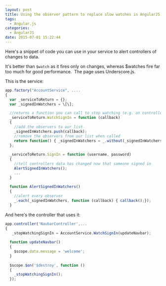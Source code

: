 ```yaml
---
layout: post
title: Using the observer pattern to replace slow watches in AngularJS
tags:
  - Angular.js
categories:
  - AngularJS
date: 2015-07-01 15:22:44
---
```


Here's a snippet of code you can use in your service to alert controllers of changes to data. 

It's better than `$watch` as it fires only on changes, whereas $watches fire far too much for good performance.  The page uses Underscore.js. 

This is the service:

```javascript
app.factory("AccountService", ....
{
  var _serviceToReturn = {};
  var _signedInWatchers = \[\];

  //returns a function you can call to stop watching (e.g. on controller destroy)
  _serviceToReturn.WatchSignIn = function (callback) 
  {
    //add the observers to our list
    _signedInWatchers.push(callback); 
    //remove the observers from our list when called
    return function() { _signedInWatchers = _.without(_signedInWatchers, callback); }; 
  };
  
  _serviceToReturn.SignIn = function (username, password)
  {            
    //tell controllers data has changed now that someone signed in
    AlertSignedInWatchers(); 
    ...
  }
  
  function AlertSignedInWatchers()
  {
    //alert every observer
    _.each(_signedInWatchers, function (callback) { callback();}); 
  }
```
And here's the controller that uses it:

```javascript
app.controller('NavbarController',...
{
   _stopWatchingSignIn = AccountService.WatchSignIn(updateNavbar);
  
  function updateNavbar()
  {
    $scope.data.message = 'welcome';
  }
  
  $scope.$on('$destroy', function ()
  {
    _stopWatchingSignIn();        
  });
```
